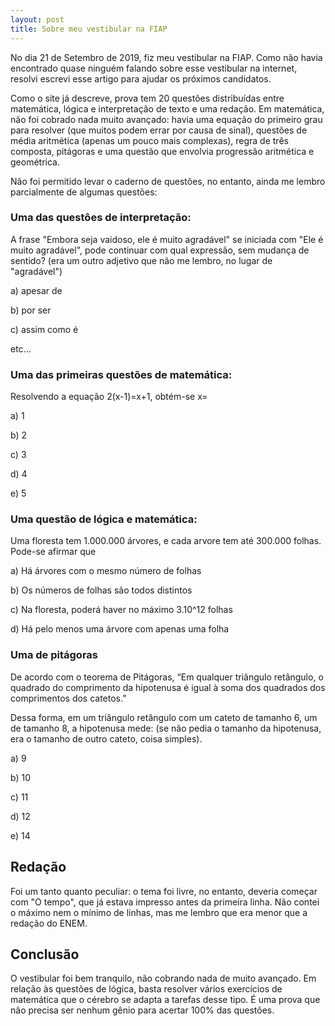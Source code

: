 ```yaml
---
layout: post
title: Sobre meu vestibular na FIAP
---
```


No dia 21 de Setembro de 2019, fiz meu vestibular na FIAP. Como não havia encontrado quase ninguém falando sobre esse vestibular na internet, resolvi escrevi esse artigo para ajudar os próximos candidatos.

Como o site já descreve, prova tem 20 questões distribuídas entre matemática, lógica e interpretação de texto e uma redação. Em matemática, não foi cobrado nada muito avançado: havia uma equação do primeiro grau para resolver (que muitos podem errar por causa de sinal), questões de média aritmética (apenas um pouco mais complexas), regra de três composta, pitágoras e uma questão que envolvia progressão aritmética e geométrica.

Não foi permitido levar o caderno de questões, no entanto, ainda me lembro parcialmente de algumas questões:

### Uma das questôes de interpretação:
A frase "Embora seja vaidoso, ele é muito agradável" se iniciada com "Ele é muito agradável", pode continuar com qual expressão, sem mudança de sentido? (era um outro adjetivo que não me lembro, no lugar de "agradável")

a) apesar de

b) por ser

c) assim como é

etc...

### Uma das primeiras questões de matemática:

Resolvendo a equação 2(x-1)=x+1, obtém-se x=

a) 1

b) 2

c) 3

d) 4

e) 5

### Uma questão de lógica e matemática:

Uma floresta tem 1.000.000 árvores, e cada arvore tem até 300.000 folhas. Pode-se afirmar que

a) Há árvores com o mesmo número de folhas

b) Os números de folhas são todos distintos

c) Na floresta, poderá haver no máximo 3.10^12 folhas

d) Há pelo menos uma árvore com apenas uma folha

### Uma de pitágoras 

De acordo com o  teorema de Pitágoras, “Em qualquer triângulo retângulo, o quadrado do comprimento da hipotenusa é igual à soma dos quadrados dos comprimentos dos catetos.”

Dessa forma, em um triângulo retângulo com um cateto de tamanho 6, um de tamanho 8, a hipotenusa mede: (se não pedia o tamanho da hipotenusa, era o tamanho de outro cateto, coisa simples).

a) 9

b) 10

c) 11

d) 12

e) 14


## Redação
Foi um tanto quanto peculiar: o tema foi livre, no entanto, deveria começar com "O tempo", que já estava impresso antes da primeira linha. Não contei o máximo nem o mínimo de linhas, mas me lembro que era menor que a redação do ENEM.

## Conclusão
O vestibular foi bem tranquilo, não cobrando nada de muito avançado. Em relação às questões de lógica, basta resolver vários exercícios de matemática que o cérebro se adapta a tarefas desse tipo. É uma prova que não precisa ser nenhum gênio para acertar 100% das questões.
